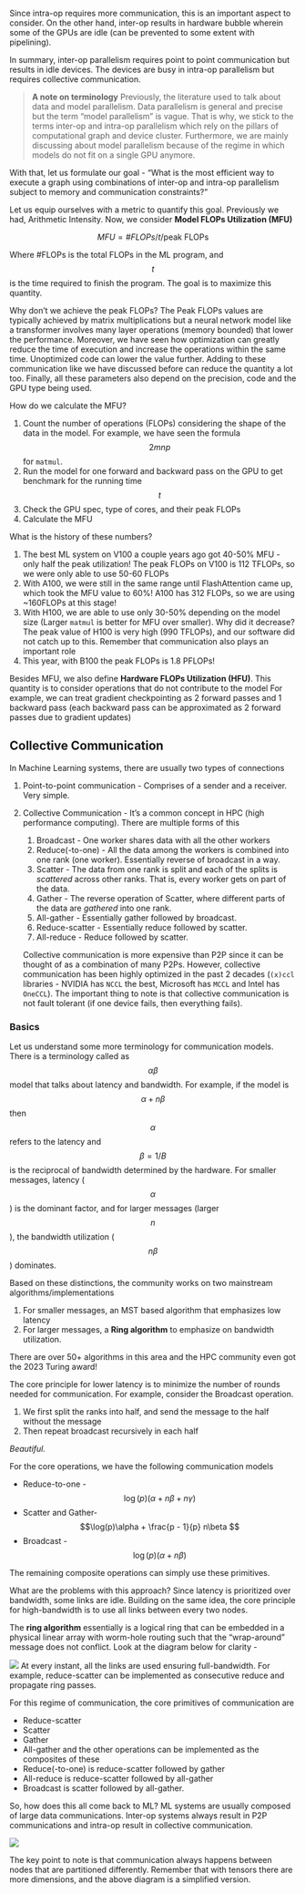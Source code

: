 Since intra-op requires more communication, this is an important aspect to consider. On the other hand, inter-op results in hardware bubble wherein some of the GPUs are idle (can be prevented to some extent with pipelining). 

In summary, inter-op parallelism requires point to point communication but results in idle devices. The devices are busy in intra-op parallelism but requires collective communication. 

> **A note on terminology**
> Previously, the literature used to talk about data and model parallelism. Data parallelism is general and precise but the term “model parallelism” is vague. That is why, we stick to the terms inter-op and intra-op parallelism which rely on the pillars of computational graph and device cluster. 
> Furthermore, we are mainly discussing about model parallelism because of the regime in which models do not fit on a single GPU anymore. 


With that, let us formulate our goal - “What is the most efficient way to execute a graph using combinations of inter-op and intra-op parallelism subject to memory and communication constraints?”

Let us equip ourselves with a metric to quantify this goal. Previously we had, Arithmetic Intensity. Now, we consider **Model FLOPs Utilization (MFU)**

$$
    MFU = \#FLOPs/t/\text{peak FLOPs}
$$

Where #FLOPs is the total FLOPs in the ML program, and $$t$$ is the time required to finish the program. The goal is to maximize this quantity. 

Why don’t we achieve the peak FLOPs? The Peak FLOPs values are typically achieved by matrix multiplications but a neural network model like a transformer involves many layer operations (memory bounded) that lower the performance. Moreover, we have seen how optimization can greatly reduce the time of execution and increase the operations within the same time. Unoptimized code can lower the value further. Adding to these communication like we have discussed before can reduce the quantity a lot too. Finally, all these parameters also depend on the precision, code and the GPU type being used. 

How do we calculate the MFU?
1. Count the number of operations (FLOPs) considering the shape of the data in the model. For example, we have seen the formula $$2mnp$$ for `matmul`. 
2. Run the model for one forward and backward pass on the GPU to get benchmark for the running time $$t$$ 
3. Check the GPU spec, type of cores, and their peak FLOPs
4. Calculate the MFU

What is the history of these numbers?
1. The best ML system on V100 a couple years ago got 40-50% MFU - only half the peak utilization! The peak FLOPs on V100 is 112 TFLOPs, so we were only able to use 50-60 FLOPs
2. With A100, we were still in the same range until FlashAttention came up, which took the MFU value to 60%! A100 has 312 FLOPs, so we are using ~160FLOPs at this stage!
3. With H100, we are able to use only 30-50% depending on the model size (Larger `matmul` is better for MFU over smaller). Why did it decrease? The peak value of H100 is very high (990 TFLOPs), and our software did not catch up to this. Remember that communication also plays an important role
4. This year, with B100 the peak FLOPs is 1.8 PFLOPs!

Besides MFU, we also define **Hardware FLOPs Utilization (HFU)**. This quantity is to consider operations that do not contribute to the model
For example, we can treat gradient checkpointing as 2 forward passes and 1 backward pass (each backward pass can be approximated as 2 forward passes due to gradient updates)

## Collective Communication 
In Machine Learning systems, there are usually two types of connections
1. Point-to-point communication - Comprises of a sender and a receiver. Very simple. 
2. Collective Communication - It’s a common concept in HPC (high performance computing). There are multiple forms of this
    1. Broadcast - One worker shares data with all the other workers
    2. Reduce(-to-one) - All the data among the workers is combined into one rank (one worker). Essentially reverse of broadcast in a way. 
    3. Scatter - The data from one rank is split and each of the splits is *scattered* across other ranks. That is, every worker gets on part of the data.
    4. Gather - The reverse operation of Scatter, where different parts of the data are *gathered* into one rank.
    5. All-gather - Essentially gather followed by broadcast. 
    6. Reduce-scatter - Essentially reduce followed by scatter.
    7. All-reduce - Reduce followed by scatter. 

    Collective communication is more expensive than P2P since it can be thought of as a combination of many P2Ps. However, collective communication has been highly optimized in the past 2 decades (`(x)ccl` libraries - NVIDIA has `NCCL` the best, Microsoft has `MCCL` and Intel has `OneCCL`). The important thing to note is that collective communication is not fault tolerant (if one device fails, then everything fails).

### Basics
Let us understand some more terminology for communication models. There is a terminology called as $$\alpha\beta$$ model that talks about latency and bandwidth. For example, if the model is $$\alpha + n \beta$$ then $$\alpha$$ refers to the latency and $$\beta = 1/B$$ is the reciprocal of bandwidth determined by the hardware. For smaller messages, latency ($$\alpha$$) is the dominant factor, and for larger messages (larger $$n$$), the bandwidth utilization ($$n\beta$$) dominates.

Based on these distinctions, the community works on two mainstream algorithms/implementations
1. For smaller messages, an MST based algorithm that emphasizes low latency
2. For larger messages, a **Ring algorithm** to emphasize on bandwidth utilization.

There are over 50+ algorithms in this area and the HPC community even got the 2023 Turing award!

The core principle for lower latency is to minimize the number of rounds needed for communication. For example, consider the Broadcast operation. 
1. We first split the ranks into half, and send the message to the half without the message
2. Then repeat broadcast recursively in each half

*Beautiful.*

For the core operations, we have the following communication models
- Reduce-to-one - $$\log(p) (\alpha + n \beta + n \gamma) $$
- Scatter and Gather- $$\log(p)\alpha + \frac{p - 1}{p} n\beta $$
- Broadcast - $$\log(p)(\alpha + n \beta)$$

The remaining composite operations can simply use these primitives. 

What are the problems with this approach? Since latency is prioritized over bandwidth, some links are idle. Building on the same idea, the core principle for high-bandwidth is to use all links between every two nodes. 

The **ring algorithm** essentially is a logical ring that can be embedded in a physical linear array with worm-hole routing such that the “wrap-around” message does not conflict. Look at the diagram below for clarity - 

![](/assets/img/2025-01-06-data-systems-for-ml/17395038648341.jpg)
At every instant, all the links are used ensuring full-bandwidth. For example, reduce-scatter can be implemented as consecutive reduce and propagate ring passes. 

For this regime of communication, the core primitives of communication are 
- Reduce-scatter
- Scatter
- Gather
- All-gather
and the other operations can be implemented as the composites of these
- Reduce(-to-one) is reduce-scatter followed by gather
- All-reduce is reduce-scatter followed by all-gather
- Broadcast is scatter followed by all-gather.

So, how does this all come back to ML? ML systems are usually composed of large data communications. Inter-op systems always result in P2P communications and intra-op result in collective communication. 

![](/assets/img/2025-01-06-data-systems-for-ml/17395041727515.jpg)

The key point to note is that communication always happens between nodes that are partitioned differently. Remember that with tensors there are more dimensions, and the above diagram is a simplified version.